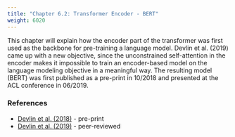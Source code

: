 ```yaml
---
title: "Chapter 6.2: Transformer Encoder - BERT"
weight: 6020
---
```

This chapter will explain how the encoder part of the transformer was first used as the backbone for pre-training a language model. Devlin et al. (2019) came
up with a new objective, since the unconstrained self-attention in the encoder makes it impossible to train an encoder-based model on the language modeling objective
in a meaningful way. The resulting model (BERT) was first published as a pre-print in 10/2018 and presented at the ACL conference in 06/2019.

<!--more-->

### References 

- [Devlin et al. (2018)](https://arxiv.org/pdf/1810.04805.pdf) - pre-print
- [Devlin et al. (2019)](https://aclanthology.org/N19-1423.pdf) - peer-reviewed
